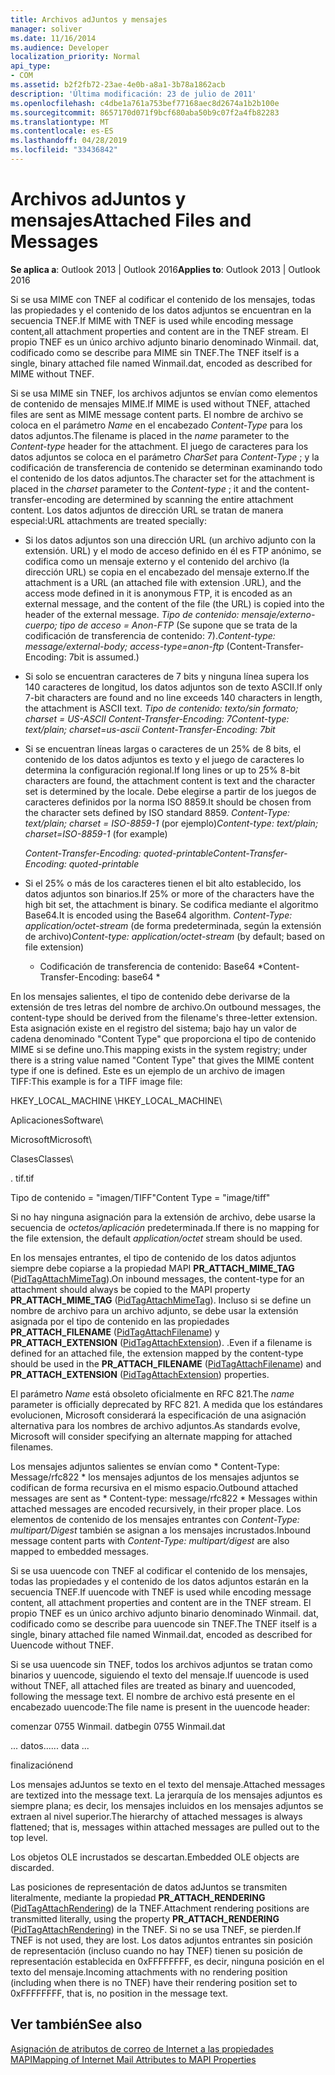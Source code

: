 ```yaml
---
title: Archivos adJuntos y mensajes
manager: soliver
ms.date: 11/16/2014
ms.audience: Developer
localization_priority: Normal
api_type:
- COM
ms.assetid: b2f2fb72-23ae-4e0b-a8a1-3b78a1862acb
description: 'Última modificación: 23 de julio de 2011'
ms.openlocfilehash: c4dbe1a761a753bef77168aec8d2674a1b2b100e
ms.sourcegitcommit: 8657170d071f9bcf680aba50b9c07f2a4fb82283
ms.translationtype: MT
ms.contentlocale: es-ES
ms.lasthandoff: 04/28/2019
ms.locfileid: "33436842"
---
```

# <a name="attached-files-and-messages"></a><span data-ttu-id="117d9-103">Archivos adJuntos y mensajes</span><span class="sxs-lookup"><span data-stu-id="117d9-103">Attached Files and Messages</span></span>

  
  
<span data-ttu-id="117d9-104">**Se aplica a**: Outlook 2013 | Outlook 2016</span><span class="sxs-lookup"><span data-stu-id="117d9-104">**Applies to**: Outlook 2013 | Outlook 2016</span></span> 
  
<span data-ttu-id="117d9-105">Si se usa MIME con TNEF al codificar el contenido de los mensajes, todas las propiedades y el contenido de los datos adjuntos se encuentran en la secuencia TNEF.</span><span class="sxs-lookup"><span data-stu-id="117d9-105">If MIME with TNEF is used while encoding message content,all attachment properties and content are in the TNEF stream.</span></span> <span data-ttu-id="117d9-106">El propio TNEF es un único archivo adjunto binario denominado Winmail. dat, codificado como se describe para MIME sin TNEF.</span><span class="sxs-lookup"><span data-stu-id="117d9-106">The TNEF itself is a single, binary attached file named Winmail.dat, encoded as described for MIME without TNEF.</span></span> 
  
<span data-ttu-id="117d9-107">Si se usa MIME sin TNEF, los archivos adjuntos se envían como elementos de contenido de mensajes MIME.</span><span class="sxs-lookup"><span data-stu-id="117d9-107">If MIME is used without TNEF, attached files are sent as MIME message content parts.</span></span> <span data-ttu-id="117d9-108">El nombre de archivo se coloca en el parámetro *Name* en el encabezado *Content-Type* para los datos adjuntos.</span><span class="sxs-lookup"><span data-stu-id="117d9-108">The filename is placed in the  *name*  parameter to the  *Content-type*  header for the attachment.</span></span> <span data-ttu-id="117d9-109">El juego de caracteres para los datos adjuntos se coloca en el parámetro *CharSet* para *Content-Type* ; y la codificación de transferencia de contenido se determinan examinando todo el contenido de los datos adjuntos.</span><span class="sxs-lookup"><span data-stu-id="117d9-109">The character set for the attachment is placed in the  *charset*  parameter to the  *Content-type*  ; it and the content-transfer-encoding are determined by scanning the entire attachment content.</span></span> <span data-ttu-id="117d9-110">Los datos adjuntos de dirección URL se tratan de manera especial:</span><span class="sxs-lookup"><span data-stu-id="117d9-110">URL attachments are treated specially:</span></span> 
  
- <span data-ttu-id="117d9-111">Si los datos adjuntos son una dirección URL (un archivo adjunto con la extensión. URL) y el modo de acceso definido en él es FTP anónimo, se codifica como un mensaje externo y el contenido del archivo (la dirección URL) se copia en el encabezado del mensaje externo.</span><span class="sxs-lookup"><span data-stu-id="117d9-111">If the attachment is a URL (an attached file with extension .URL), and the access mode defined in it is anonymous FTP, it is encoded as an external message, and the content of the file (the URL) is copied into the header of the external message.</span></span> <span data-ttu-id="117d9-112">*Tipo de contenido: mensaje/externo-cuerpo; tipo de acceso = Anon-FTP*  (Se supone que se trata de la codificación de transferencia de contenido: 7).</span><span class="sxs-lookup"><span data-stu-id="117d9-112">*Content-type: message/external-body; access-type=anon-ftp*  (Content-Transfer-Encoding: 7bit is assumed.)</span></span> 
    
- <span data-ttu-id="117d9-113">Si solo se encuentran caracteres de 7 bits y ninguna línea supera los 140 caracteres de longitud, los datos adjuntos son de texto ASCII.</span><span class="sxs-lookup"><span data-stu-id="117d9-113">If only 7-bit characters are found and no line exceeds 140 characters in length, the attachment is ASCII text.</span></span> <span data-ttu-id="117d9-114">*Tipo de contenido: texto/sin formato; charset = US-ASCII Content-Transfer-Encoding: 7*</span><span class="sxs-lookup"><span data-stu-id="117d9-114">*Content-type: text/plain; charset=us-ascii Content-Transfer-Encoding: 7bit*</span></span> 
    
- <span data-ttu-id="117d9-115">Si se encuentran líneas largas o caracteres de un 25% de 8 bits, el contenido de los datos adjuntos es texto y el juego de caracteres lo determina la configuración regional.</span><span class="sxs-lookup"><span data-stu-id="117d9-115">If long lines or up to 25% 8-bit characters are found, the attachment content is text and the character set is determined by the locale.</span></span> <span data-ttu-id="117d9-116">Debe elegirse a partir de los juegos de caracteres definidos por la norma ISO 8859.</span><span class="sxs-lookup"><span data-stu-id="117d9-116">It should be chosen from the character sets defined by ISO standard 8859.</span></span> <span data-ttu-id="117d9-117">*Content-Type: text/plain; charset = ISO-8859-1*  (por ejemplo)</span><span class="sxs-lookup"><span data-stu-id="117d9-117">*Content-type: text/plain; charset=ISO-8859-1*  (for example)</span></span> 
    
     <span data-ttu-id="117d9-118">*Content-Transfer-Encoding: quoted-printable*</span><span class="sxs-lookup"><span data-stu-id="117d9-118">*Content-Transfer-Encoding: quoted-printable*</span></span> 
    
- <span data-ttu-id="117d9-119">Si el 25% o más de los caracteres tienen el bit alto establecido, los datos adjuntos son binarios.</span><span class="sxs-lookup"><span data-stu-id="117d9-119">If 25% or more of the characters have the high bit set, the attachment is binary.</span></span> <span data-ttu-id="117d9-120">Se codifica mediante el algoritmo Base64.</span><span class="sxs-lookup"><span data-stu-id="117d9-120">It is encoded using the Base64 algorithm.</span></span> <span data-ttu-id="117d9-121">*Content-Type: application/octet-stream*  (de forma predeterminada, según la extensión de archivo)</span><span class="sxs-lookup"><span data-stu-id="117d9-121">*Content-type: application/octet-stream*  (by default; based on file extension)</span></span> 
    
     * <span data-ttu-id="117d9-122">Codificación de transferencia de contenido: Base64 \*</span><span class="sxs-lookup"><span data-stu-id="117d9-122">Content-Transfer-Encoding: base64 \*</span></span> 
    
<span data-ttu-id="117d9-123">En los mensajes salientes, el tipo de contenido debe derivarse de la extensión de tres letras del nombre de archivo.</span><span class="sxs-lookup"><span data-stu-id="117d9-123">On outbound messages, the content-type should be derived from the filename's three-letter extension.</span></span> <span data-ttu-id="117d9-124">Esta asignación existe en el registro del sistema; bajo hay un valor de cadena denominado "Content Type" que proporciona el tipo de contenido MIME si se define uno.</span><span class="sxs-lookup"><span data-stu-id="117d9-124">This mapping exists in the system registry; under there is a string value named "Content Type" that gives the MIME content type if one is defined.</span></span> <span data-ttu-id="117d9-125">Este es un ejemplo de un archivo de imagen TIFF:</span><span class="sxs-lookup"><span data-stu-id="117d9-125">This example is for a TIFF image file:</span></span>
  
<span data-ttu-id="117d9-126">HKEY_LOCAL_MACHINE \\</span><span class="sxs-lookup"><span data-stu-id="117d9-126">HKEY_LOCAL_MACHINE\\</span></span>
  
<span data-ttu-id="117d9-127">Aplicaciones</span><span class="sxs-lookup"><span data-stu-id="117d9-127">Software\\</span></span>
  
<span data-ttu-id="117d9-128">Microsoft</span><span class="sxs-lookup"><span data-stu-id="117d9-128">Microsoft\\</span></span>
  
<span data-ttu-id="117d9-129">Clases</span><span class="sxs-lookup"><span data-stu-id="117d9-129">Classes\\</span></span>
  
<span data-ttu-id="117d9-130">. tif</span><span class="sxs-lookup"><span data-stu-id="117d9-130">.tif</span></span>
  
<span data-ttu-id="117d9-131">Tipo de contenido = "imagen/TIFF"</span><span class="sxs-lookup"><span data-stu-id="117d9-131">Content Type = "image/tiff"</span></span>
  
<span data-ttu-id="117d9-132">Si no hay ninguna asignación para la extensión de archivo, debe usarse la secuencia de *octetos/aplicación* predeterminada.</span><span class="sxs-lookup"><span data-stu-id="117d9-132">If there is no mapping for the file extension, the default  *application/octet*  stream should be used.</span></span> 
  
<span data-ttu-id="117d9-133">En los mensajes entrantes, el tipo de contenido de los datos adjuntos siempre debe copiarse a la propiedad MAPI **PR_ATTACH_MIME_TAG** ([PidTagAttachMimeTag](pidtagattachmimetag-canonical-property.md)).</span><span class="sxs-lookup"><span data-stu-id="117d9-133">On inbound messages, the content-type for an attachment should always be copied to the MAPI property **PR_ATTACH_MIME_TAG** ([PidTagAttachMimeTag](pidtagattachmimetag-canonical-property.md)).</span></span> <span data-ttu-id="117d9-134">Incluso si se define un nombre de archivo para un archivo adjunto, se debe usar la extensión asignada por el tipo de contenido en las propiedades **PR_ATTACH_FILENAME** ([PidTagAttachFilename](pidtagattachfilename-canonical-property.md)) y **PR_ATTACH_EXTENSION** ([PidTagAttachExtension](pidtagattachextension-canonical-property.md)). .</span><span class="sxs-lookup"><span data-stu-id="117d9-134">Even if a filename is defined for an attached file, the extension mapped by the content-type should be used in the **PR_ATTACH_FILENAME** ([PidTagAttachFilename](pidtagattachfilename-canonical-property.md)) and **PR_ATTACH_EXTENSION** ([PidTagAttachExtension](pidtagattachextension-canonical-property.md)) properties.</span></span>
  
<span data-ttu-id="117d9-135">El parámetro *Name* está obsoleto oficialmente en RFC 821.</span><span class="sxs-lookup"><span data-stu-id="117d9-135">The  *name*  parameter is officially deprecated by RFC 821.</span></span> <span data-ttu-id="117d9-136">A medida que los estándares evolucionen, Microsoft considerará la especificación de una asignación alternativa para los nombres de archivo adjuntos.</span><span class="sxs-lookup"><span data-stu-id="117d9-136">As standards evolve, Microsoft will consider specifying an alternate mapping for attached filenames.</span></span> 
  
<span data-ttu-id="117d9-137">Los mensajes adjuntos salientes se envían como \* Content-Type: Message/rfc822 \* los mensajes adjuntos de los mensajes adjuntos se codifican de forma recursiva en el mismo espacio.</span><span class="sxs-lookup"><span data-stu-id="117d9-137">Outbound attached messages are sent as \* Content-type: message/rfc822 \*  Messages within attached messages are encoded recursively, in their proper place.</span></span> <span data-ttu-id="117d9-138">Los elementos de contenido de los mensajes entrantes con *Content-Type: multipart/Digest* también se asignan a los mensajes incrustados.</span><span class="sxs-lookup"><span data-stu-id="117d9-138">Inbound message content parts with  *Content-Type: multipart/digest*  are also mapped to embedded messages.</span></span> 
  
<span data-ttu-id="117d9-139">Si se usa uuencode con TNEF al codificar el contenido de los mensajes, todas las propiedades y el contenido de los datos adjuntos estarán en la secuencia TNEF.</span><span class="sxs-lookup"><span data-stu-id="117d9-139">If uuencode with TNEF is used while encoding message content, all attachment properties and content are in the TNEF stream.</span></span> <span data-ttu-id="117d9-140">El propio TNEF es un único archivo adjunto binario denominado Winmail. dat, codificado como se describe para uuencode sin TNEF.</span><span class="sxs-lookup"><span data-stu-id="117d9-140">The TNEF itself is a single, binary attached file named Winmail.dat, encoded as described for Uuencode without TNEF.</span></span>
  
<span data-ttu-id="117d9-141">Si se usa uuencode sin TNEF, todos los archivos adjuntos se tratan como binarios y uuencode, siguiendo el texto del mensaje.</span><span class="sxs-lookup"><span data-stu-id="117d9-141">If uuencode is used without TNEF, all attached files are treated as binary and uuencoded, following the message text.</span></span> <span data-ttu-id="117d9-142">El nombre de archivo está presente en el encabezado uuencode:</span><span class="sxs-lookup"><span data-stu-id="117d9-142">The file name is present in the uuencode header:</span></span>
  
 <span data-ttu-id="117d9-143">comenzar 0755 Winmail. dat</span><span class="sxs-lookup"><span data-stu-id="117d9-143">begin 0755 Winmail.dat</span></span> 
  
 <span data-ttu-id="117d9-144">... datos...</span><span class="sxs-lookup"><span data-stu-id="117d9-144">... data ...</span></span> 
  
 <span data-ttu-id="117d9-145">finalización</span><span class="sxs-lookup"><span data-stu-id="117d9-145">end</span></span> 
  
<span data-ttu-id="117d9-146">Los mensajes adJuntos se texto en el texto del mensaje.</span><span class="sxs-lookup"><span data-stu-id="117d9-146">Attached messages are textized into the message text.</span></span> <span data-ttu-id="117d9-147">La jerarquía de los mensajes adjuntos es siempre plana; es decir, los mensajes incluidos en los mensajes adjuntos se extraen al nivel superior.</span><span class="sxs-lookup"><span data-stu-id="117d9-147">The hierarchy of attached messages is always flattened; that is, messages within attached messages are pulled out to the top level.</span></span>
  
<span data-ttu-id="117d9-148">Los objetos OLE incrustados se descartan.</span><span class="sxs-lookup"><span data-stu-id="117d9-148">Embedded OLE objects are discarded.</span></span>
  
<span data-ttu-id="117d9-149">Las posiciones de representación de datos adJuntos se transmiten literalmente, mediante la propiedad **PR_ATTACH_RENDERING** ([PidTagAttachRendering](pidtagattachrendering-canonical-property.md)) de la TNEF.</span><span class="sxs-lookup"><span data-stu-id="117d9-149">Attachment rendering positions are transmitted literally, using the property **PR_ATTACH_RENDERING** ([PidTagAttachRendering](pidtagattachrendering-canonical-property.md)) in the TNEF.</span></span> <span data-ttu-id="117d9-150">Si no se usa TNEF, se pierden.</span><span class="sxs-lookup"><span data-stu-id="117d9-150">If TNEF is not used, they are lost.</span></span> <span data-ttu-id="117d9-151">Los datos adjuntos entrantes sin posición de representación (incluso cuando no hay TNEF) tienen su posición de representación establecida en 0xFFFFFFFF, es decir, ninguna posición en el texto del mensaje.</span><span class="sxs-lookup"><span data-stu-id="117d9-151">Incoming attachments with no rendering position (including when there is no TNEF) have their rendering position set to 0xFFFFFFFF, that is, no position in the message text.</span></span>
  
## <a name="see-also"></a><span data-ttu-id="117d9-152">Ver también</span><span class="sxs-lookup"><span data-stu-id="117d9-152">See also</span></span>



[<span data-ttu-id="117d9-153">Asignación de atributos de correo de Internet a las propiedades MAPI</span><span class="sxs-lookup"><span data-stu-id="117d9-153">Mapping of Internet Mail Attributes to MAPI Properties</span></span>](mapping-of-internet-mail-attributes-to-mapi-properties.md)

